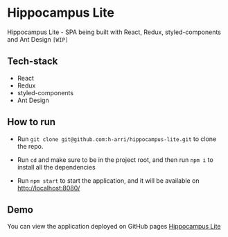 # Hippocampus Lite

Hippocampus Lite - SPA being built with React, Redux, styled-components and Ant Design `[WIP]`

## Tech-stack

- React
- Redux
- styled-components
- Ant Design

## How to run

- Run `git clone git@github.com:h-arri/hippocampus-lite.git` to clone the repo.

- Run `cd` and make sure to be in the project root, and then run `npm i` to install all the dependencies

- Run `npm start` to start the application, and it will be available on [http://localhost:8080/](http://localhost:8080/)

## Demo

You can view the application deployed on GitHub pages [Hippocampus Lite](https://h-arri.github.io/hippocampus-lite/)
